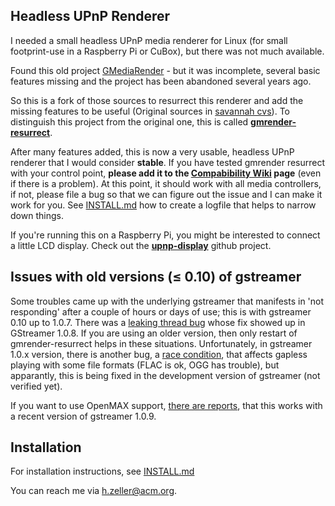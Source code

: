 Headless UPnP Renderer
----------------------

I needed a small headless UPnP media renderer for Linux (for small footprint-use
in a Raspberry Pi or CuBox), but there was not much available.

Found this old project [GMediaRender][orig-project] - but it
was incomplete, several basic features missing and the project has been
abandoned several years ago.

So this is a fork of those sources to resurrect this renderer and add the
missing features to be useful (Original sources in [savannah cvs][orig-cvs]).
To distinguish this project from the original one, this is called
**[gmrender-resurrect](http://github.com/hzeller/gmrender-resurrect)**.

After many features added, this is now a very usable, headless UPnP
renderer that I would consider **stable**.
If you have tested gmrender resurrect with your control point, **please add
it to the [Compabibility Wiki][compat-wiki] page** (even if there is a problem).
At this point, it should work with all media controllers, if not,
please file a bug so that we can figure out the issue and I can make it work
for you. See [INSTALL.md](./INSTALL.md) how to create a logfile that helps
to narrow down things.

If you're running this on a Raspberry Pi, you might be interested to connect
a little LCD display. Check out the **[upnp-display][]** github project.

Issues with old versions (≤ 0.10) of gstreamer
-----------------------------------------------

Some troubles came up with the underlying gstreamer that manifests in
'not responding' after a couple of hours or days of use; this is with
gstreamer 0.10 up to 1.0.7. There was a [leaking thread bug][gst-bug-699794]
whose fix showed up in GStreamer 1.0.8.
If you are using an older version, then only restart of gmrender-resurrect
helps in these situations.
Unfortunately, in  gstreamer 1.0.x version, there is another bug, a
[race condition][gst-bug-698750], that affects gapless playing with some
file formats (FLAC is ok, OGG has trouble), but apparantly, this is being
fixed in the development version of gstreamer (not verified yet).

If you want to use OpenMAX support, [there are reports][open-max-support], that
this works with a recent version of gstreamer 1.0.9.

Installation
------------
For installation instructions, see [INSTALL.md](./INSTALL.md)

You can reach me via <h.zeller@acm.org>.


[orig-project]: http://gmrender.nongnu.org/
[orig-cvs]:http://cvs.savannah.gnu.org/viewvc/gmrender/?root=gmrender
[gst-bug-698750]: https://bugzilla.gnome.org/show_bug.cgi?id=698750
[gst-bug-699794]: https://bugzilla.gnome.org/show_bug.cgi?id=699794
[compat-wiki]: https://github.com/hzeller/gmrender-resurrect/wiki/Comptibility
[upnp-display]: https://github.com/hzeller/upnp-display
[open-max-support]: https://github.com/hzeller/gmrender-resurrect/issues/33#issuecomment-23859699
